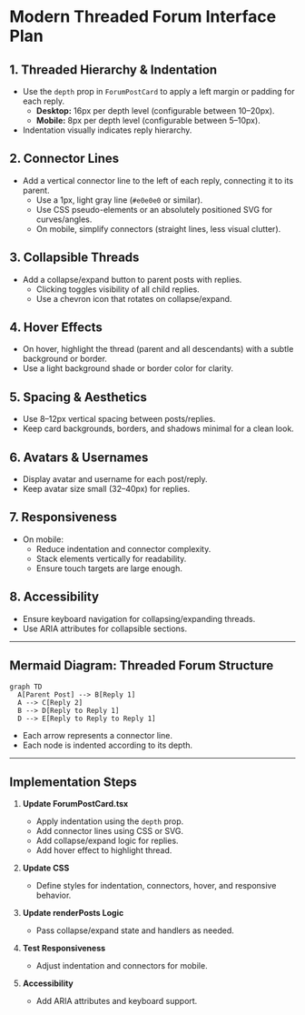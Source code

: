 # Modern Threaded Forum Interface Plan

## 1. Threaded Hierarchy & Indentation
- Use the `depth` prop in `ForumPostCard` to apply a left margin or padding for each reply.
  - **Desktop:** 16px per depth level (configurable between 10–20px).
  - **Mobile:** 8px per depth level (configurable between 5–10px).
- Indentation visually indicates reply hierarchy.

## 2. Connector Lines
- Add a vertical connector line to the left of each reply, connecting it to its parent.
  - Use a 1px, light gray line (`#e0e0e0` or similar).
  - Use CSS pseudo-elements or an absolutely positioned SVG for curves/angles.
  - On mobile, simplify connectors (straight lines, less visual clutter).

## 3. Collapsible Threads
- Add a collapse/expand button to parent posts with replies.
  - Clicking toggles visibility of all child replies.
  - Use a chevron icon that rotates on collapse/expand.

## 4. Hover Effects
- On hover, highlight the thread (parent and all descendants) with a subtle background or border.
- Use a light background shade or border color for clarity.

## 5. Spacing & Aesthetics
- Use 8–12px vertical spacing between posts/replies.
- Keep card backgrounds, borders, and shadows minimal for a clean look.

## 6. Avatars & Usernames
- Display avatar and username for each post/reply.
- Keep avatar size small (32–40px) for replies.

## 7. Responsiveness
- On mobile:
  - Reduce indentation and connector complexity.
  - Stack elements vertically for readability.
  - Ensure touch targets are large enough.

## 8. Accessibility
- Ensure keyboard navigation for collapsing/expanding threads.
- Use ARIA attributes for collapsible sections.

---

## Mermaid Diagram: Threaded Forum Structure

```mermaid
graph TD
  A[Parent Post] --> B[Reply 1]
  A --> C[Reply 2]
  B --> D[Reply to Reply 1]
  D --> E[Reply to Reply to Reply 1]
```

- Each arrow represents a connector line.
- Each node is indented according to its depth.

---

## Implementation Steps

1. **Update ForumPostCard.tsx**
   - Apply indentation using the `depth` prop.
   - Add connector lines using CSS or SVG.
   - Add collapse/expand logic for replies.
   - Add hover effect to highlight thread.

2. **Update CSS**
   - Define styles for indentation, connectors, hover, and responsive behavior.

3. **Update renderPosts Logic**
   - Pass collapse/expand state and handlers as needed.

4. **Test Responsiveness**
   - Adjust indentation and connectors for mobile.

5. **Accessibility**
   - Add ARIA attributes and keyboard support.